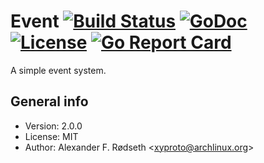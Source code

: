 # Event [![Build Status](https://travis-ci.org/xyproto/event.svg?branch=master)](https://travis-ci.org/xyproto/event) [![GoDoc](https://godoc.org/github.com/xyproto/event?status.svg)](http://godoc.org/github.com/xyproto/event) [![License](http://img.shields.io/badge/license-MIT-green.svg?style=flat)](https://raw.githubusercontent.com/xyproto/event/master/LICENSE) [![Go Report Card](https://goreportcard.com/badge/github.com/xyproto/event)](https://goreportcard.com/report/github.com/xyproto/event)

A simple event system.

## General info

* Version: 2.0.0
* License: MIT
* Author: Alexander F. Rødseth &lt;xyproto@archlinux.org&gt;
